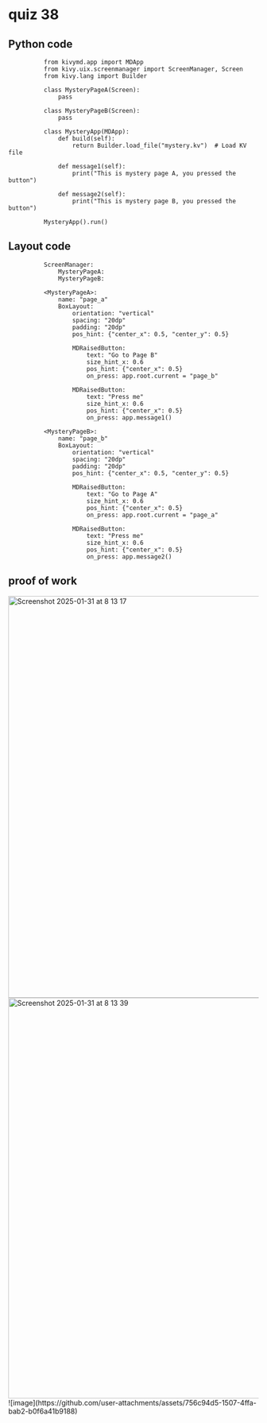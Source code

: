 # quiz 38

## Python code

              from kivymd.app import MDApp
              from kivy.uix.screenmanager import ScreenManager, Screen
              from kivy.lang import Builder
              
              class MysteryPageA(Screen):
                  pass
              
              class MysteryPageB(Screen):
                  pass
              
              class MysteryApp(MDApp):
                  def build(self):
                      return Builder.load_file("mystery.kv")  # Load KV file
              
                  def message1(self):
                      print("This is mystery page A, you pressed the button")
              
                  def message2(self):
                      print("This is mystery page B, you pressed the button")
              
              MysteryApp().run()
              
## Layout code
              ScreenManager:
                  MysteryPageA:
                  MysteryPageB:
              
              <MysteryPageA>:
                  name: "page_a"
                  BoxLayout:
                      orientation: "vertical"
                      spacing: "20dp"
                      padding: "20dp"
                      pos_hint: {"center_x": 0.5, "center_y": 0.5}
              
                      MDRaisedButton:
                          text: "Go to Page B"
                          size_hint_x: 0.6
                          pos_hint: {"center_x": 0.5}
                          on_press: app.root.current = "page_b"
              
                      MDRaisedButton:
                          text: "Press me"
                          size_hint_x: 0.6
                          pos_hint: {"center_x": 0.5}
                          on_press: app.message1()
              
              <MysteryPageB>:
                  name: "page_b"
                  BoxLayout:
                      orientation: "vertical"
                      spacing: "20dp"
                      padding: "20dp"
                      pos_hint: {"center_x": 0.5, "center_y": 0.5}
              
                      MDRaisedButton:
                          text: "Go to Page A"
                          size_hint_x: 0.6
                          pos_hint: {"center_x": 0.5}
                          on_press: app.root.current = "page_a"
              
                      MDRaisedButton:
                          text: "Press me"
                          size_hint_x: 0.6
                          pos_hint: {"center_x": 0.5}
                          on_press: app.message2()

## proof of work
<img width="809" alt="Screenshot 2025-01-31 at 8 13 17" src="https://github.com/user-attachments/assets/e52af54c-13a4-49f3-8702-740b480ab3ad" />
<img width="807" alt="Screenshot 2025-01-31 at 8 13 39" src="https://github.com/user-attachments/assets/53194304-f0bc-4c82-9cdb-e131ad4da1ea"/>
![image](https://github.com/user-attachments/assets/756c94d5-1507-4ffa-bab2-b0f6a41b9188)

